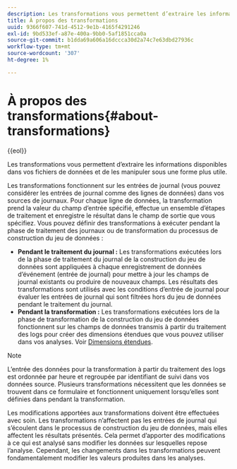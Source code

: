 ```yaml
---
description: Les transformations vous permettent d’extraire les informations disponibles dans vos fichiers de données et de les manipuler sous une forme plus utile.
title: À propos des transformations
uuid: 9366f607-741d-4512-9e1b-4165f4291246
exl-id: 9bd533ef-a87e-400a-9bb0-5af1851cca0a
source-git-commit: b1dda69a606a16dccca30d2a74c7e63dbd27936c
workflow-type: tm+mt
source-wordcount: '307'
ht-degree: 1%

---
```


# À propos des transformations{#about-transformations}

{{eol}}

Les transformations vous permettent d’extraire les informations disponibles dans vos fichiers de données et de les manipuler sous une forme plus utile.

Les transformations fonctionnent sur les entrées de journal (vous pouvez considérer les entrées de journal comme des lignes de données) dans vos sources de journaux. Pour chaque ligne de données, la transformation prend la valeur du champ d’entrée spécifié, effectue un ensemble d’étapes de traitement et enregistre le résultat dans le champ de sortie que vous spécifiez. Vous pouvez définir des transformations à exécuter pendant la phase de traitement des journaux ou de transformation du processus de construction du jeu de données :

* **Pendant le traitement du journal :** Les transformations exécutées lors de la phase de traitement du journal de la construction du jeu de données sont appliquées à chaque enregistrement de données d’événement (entrée de journal) pour mettre à jour les champs de journal existants ou produire de nouveaux champs. Les résultats des transformations sont utilisés avec les conditions d’entrée de journal pour évaluer les entrées de journal qui sont filtrées hors du jeu de données pendant le traitement du journal.
* **Pendant la transformation :** Les transformations exécutées lors de la phase de transformation de la construction du jeu de données fonctionnent sur les champs de données transmis à partir du traitement des logs pour créer des dimensions étendues que vous pouvez utiliser dans vos analyses. Voir [Dimensions étendues](../../../home/c-dataset-const-proc/c-ex-dim/c-abt-ex-dim.md).

>[!NOTE]
>
>L’entrée des données pour la transformation à partir du traitement des logs est ordonnée par heure et regroupée par identifiant de suivi dans vos données source. Plusieurs transformations nécessitent que les données se trouvent dans ce formulaire et fonctionnent uniquement lorsqu’elles sont définies dans pendant la transformation.

Les modifications apportées aux transformations doivent être effectuées avec soin. Les transformations n’affectent pas les entrées de journal qui s’écoulent dans le processus de construction du jeu de données, mais elles affectent les résultats présentés. Cela permet d’apporter des modifications à ce qui est analysé sans modifier les données sur lesquelles repose l’analyse. Cependant, les changements dans les transformations peuvent fondamentalement modifier les valeurs produites dans les analyses.
